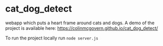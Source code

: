 # cat_dog_detect

webapp which puts a heart frame around cats and dogs. A demo of the project is available here: https://colinmcgovern.github.io/cat_dog_detect/

To run the project locally run `node server.js`

